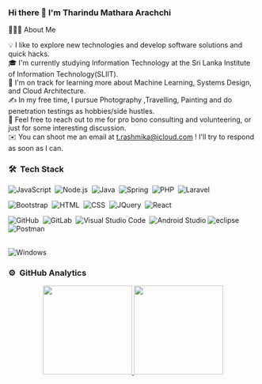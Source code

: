 ### Hi there 👋 I'm Tharindu Mathara Arachchi

<!--
**tharindurashmika/tharindurashmika** is a ✨ _special_ ✨ repository because its `README.md` (this file) appears on your GitHub profile.

Here are some ideas to get you started:

- 🔭 I’m currently working on ...
- 🌱 I’m currently learning ...
- 👯 I’m looking to collaborate on ...
- 🤔 I’m looking for help with ...
- 💬 Ask me about ...
- 📫 How to reach me: ...
- 😄 Pronouns: ...
- ⚡ Fun fact: ...
-->

👨🏻‍💻  About Me<br>

💡  I like to explore new technologies and develop software solutions and quick hacks.<br>
🎓  I'm currently studying Information Technology at the Sri Lanka Institute of Information Technology(SLIIT).<br>
🌱  I'm on track for learning more about Machine Learning, Systems Design, and Cloud Architecture.<br>
✍️  In my free time, I pursue Photography ,Travelling, Painting and do penetration testings as hobbies/side hustles.<br>
💬  Feel free to reach out to me for pro bono consulting and volunteering, or just for some interesting discussion.<br>
✉️  You can shoot me an email at t.rashmika@icloud.com ! I'll try to respond as soon as I can.<br>
<!--📄   My Curriculum Vitae <br>-->

### 🛠 &nbsp;Tech Stack

![JavaScript](https://img.shields.io/badge/-JavaScript-05122A?style=flat&logo=javascript)&nbsp;
![Node.js](https://img.shields.io/badge/-Node.js-05122A?style=flat&logo=node.js)&nbsp;
![Java](https://img.shields.io/badge/-Java-05122A?style=flat&logo=Java&logoColor=FFA518)&nbsp;
![Spring](https://img.shields.io/badge/-Spring-05122A?style=flat&logo=spring)&nbsp;
![PHP](https://img.shields.io/badge/-PHP-05122A?style=flat&logo=PHP&logoColor=FFA518)&nbsp;
![Laravel](https://img.shields.io/badge/-Laravel-05122A?style=flat&logo=Laravel&logoColor=FFA518)&nbsp;<br>

![Bootstrap](https://img.shields.io/badge/-Bootstrap-05122A?style=flat&logo=bootstrap&logoColor=563D7C)&nbsp;
![HTML](https://img.shields.io/badge/-HTML-05122A?style=flat&logo=HTML5)&nbsp;
![CSS](https://img.shields.io/badge/-CSS-05122A?style=flat&logo=CSS3&logoColor=1572B6)&nbsp;
![JQuery](https://img.shields.io/badge/-JQuery-05122A?style=flat&logo=jquery)&nbsp;
![React](https://img.shields.io/badge/-React-05122A?style=flat&logo=react)&nbsp;<br>

![GitHub](https://img.shields.io/badge/-GitHub-05122A?style=flat&logo=github)&nbsp;
![GitLab](https://img.shields.io/badge/-GitLab-05122A?style=flat&logo=GitLab)&nbsp;
![Visual Studio Code](https://img.shields.io/badge/-Visual%20Studio%20Code-05122A?style=flat&logo=visual-studio-code&logoColor=007ACC)&nbsp;
![Android Studio](https://img.shields.io/badge/-AndroidStudio-05122A?style=flat&logo=android)
![eclipse](https://img.shields.io/badge/-Eclipse-05122A?style=flat&logo=eclipse-ide&logoColor=2C2255)&nbsp;
![Postman](https://img.shields.io/badge/-postman-05122A?style=flat&logo=postman)&nbsp;<br><br/>

![Windows](https://img.shields.io/badge/-Windows-05122A?style=flat&logo=windows)&nbsp;



### ⚙️ &nbsp;GitHub Analytics

<p align="center">
<a href="https://github.com/tharindurashmika">
  <img height="180em" src="https://github-readme-stats.vercel.app/api?username=tharindurashmika&show_icons=true&theme=dark&include_all_commits=true&count_private=true"/>
  <img height="180em" src="https://github-readme-stats.vercel.app/api/top-langs/?username=tharindurashmika&layout=compact&langs_count=20&theme=dark"/>
</a>
</p>

